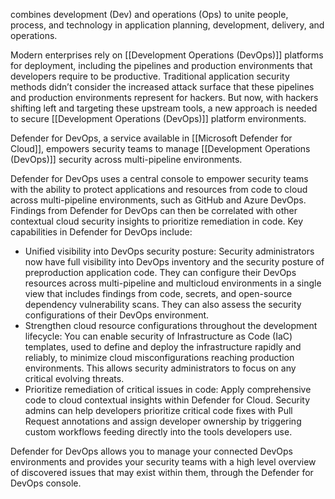 combines development (Dev) and operations (Ops) to unite people, process, and technology in application planning, development, delivery, and operations.

Modern enterprises rely on [[Development Operations (DevOps)]] platforms for deployment, including the pipelines and production environments that developers require to be productive. Traditional application security methods didn’t consider the increased attack surface that these pipelines and production environments represent for hackers. But now, with hackers shifting left and targeting these upstream tools, a new approach is needed to secure [[Development Operations (DevOps)]] platform environments.

Defender for DevOps, a service available in [[Microsoft Defender for Cloud]], empowers security teams to manage [[Development Operations (DevOps)]] security across multi-pipeline environments.

Defender for DevOps uses a central console to empower security teams with the ability to protect applications and resources from code to cloud across multi-pipeline environments, such as GitHub and Azure DevOps. Findings from Defender for DevOps can then be correlated with other contextual cloud security insights to prioritize remediation in code. Key capabilities in Defender for DevOps include:

- Unified visibility into DevOps security posture: Security administrators now have full visibility into DevOps inventory and the security posture of preproduction application code. They can configure their DevOps resources across multi-pipeline and multicloud environments in a single view that includes findings from code, secrets, and open-source dependency vulnerability scans. They can also assess the security configurations of their DevOps environment.
- Strengthen cloud resource configurations throughout the development lifecycle: You can enable security of Infrastructure as Code (IaC) templates, used to define and deploy the infrastructure rapidly and reliably, to minimize cloud misconfigurations reaching production environments. This allows security administrators to focus on any critical evolving threats.
- Prioritize remediation of critical issues in code: Apply comprehensive code to cloud contextual insights within Defender for Cloud. Security admins can help developers prioritize critical code fixes with Pull Request annotations and assign developer ownership by triggering custom workflows feeding directly into the tools developers use.

Defender for DevOps allows you to manage your connected DevOps environments and provides your security teams with a high level overview of discovered issues that may exist within them, through the Defender for DevOps console.